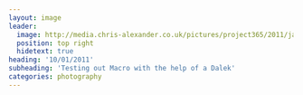 ```yaml
---
layout: image
leader:
  image: http://media.chris-alexander.co.uk/pictures/project365/2011/jan/10/100111.jpg
  position: top right
  hidetext: true
heading: '10/01/2011'
subheading: 'Testing out Macro with the help of a Dalek'
categories: photography
---
```

